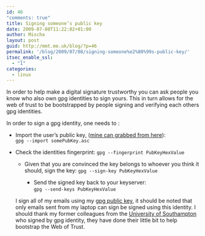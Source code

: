 ```yaml
---
id: 46
"comments: true"
title: Signing someone’s public key
date: 2009-07-08T11:22:02+01:00
author: Mischa
layout: post
guid: http://mmt.me.uk/blog/?p=46
permalink: '/blog/2009/07/08/signing-someone%e2%80%99s-public-key/'
itsec_enable_ssl:
  - "1"
categories:
  - linux
---
```

In order to help make a digital signature trustworthy you can ask people you know who also own gpg identities to sign yours. This in turn allows for the web of trust to be bootstrapped by people signing and verifying each others gpg identities. 

In order to sign a gpg identity, one needs to : 

  * Import the user&#8217;s public key, ([mine can grabbed from here](https://mmt.me.uk/blog/mischa.pubkey.asc)):  
    `gpg --import somePubKey.asc`
  * Check the identities fingerprint: 
    `gpg --fingerprint PubKeyHexValue`</li> 
    
      * Given that you are convinced the key belongs to whoever you think it should, sign the key: 
        `gpg --sign-key PubKeyHexValue`</li> 
        
          * Send the signed key back to your keyserver:  
            `gpg --send-keys PubKeyHexValue`</ul> 
        
        I sign all of my emails using my [gpg public key](https://mmt.me.uk/blog/mischa.pubkey.asc), it should be noted that only emails sent from my laptop can sign be signed using this identity. I should thank my former colleagues from the [University of Southampton](http://www.soton.ac.uk/) who signed by gpg identity, they have done their little bit to help bootstrap the Web of Trust.
